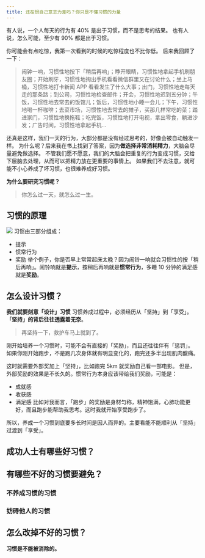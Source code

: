 ```yaml
---
title: 还在恨自己意志力差吗？你只是不懂习惯的力量
---
```


有人说，一个人每天的行为有 40% 是出于习惯，而不是思考的结果。
也有人说，怎么可能，至少有 90% 都是出于习惯。

你可能会有点吃惊，我第一次看到的时候的吃惊程度也不比你低。
后来我回顾了一下：
>闹钟一响，习惯性地按下「稍后再响」；睁开眼睛，习惯性地拿起手机刷朋友圈；开始刷牙，习惯性地掏出手机看看微信群里又在讨论什么；坐上马桶，习惯性地打卡新闻 APP 看看发生了什么大事；出门，习惯性地走每天走的那条路；到公司，习惯性地检查邮件；开会，习惯性地迟到五分钟；午饭，习惯性地去常去的饭馆儿；饭后，习惯性地小睡一会儿；下午，习惯性地喝一杯咖啡；去菜市场，习惯性地去常去的摊子，买那几样常吃的菜；踏进家门，习惯性地换拖鞋；吃完饭，习惯性地打开电视，拿出零食，躺进沙发；广告时间，习惯性地拿起手机...

还真是这样，我们一天的行为，大部分都是没有经过思考的，好像会被自动触发一样。
为什么呢？后来我在书上找到了答案，因为**做选择非常消耗精力**，大脑会尽量避免做选择。
不管我们愿不愿意，我们的大脑会把重复的行为变成习惯，交给下层脑去处理，从而可以把精力放在更重要的事情上。
如果我们不去注意，就可能不小心养成了坏习惯，也很难养成好习惯。

**为什么要研究习惯呢？**
>你怎么过一天，就怎么过一生。
## 习惯的原理
![](./_image/2016-09-11-09-33-25.jpg)
习惯由三部分组成：
- 提示
- 惯常行为
- 奖励
举个例子，你是否早上常常起床太晚？因为闹铃一响就会习惯性的按「稍后再响」。闹铃响就是**提示**，按稍后再响就是**惯常行为**，多睡 10 分钟的满足感就是**奖励**。

## 怎么设计习惯？
**我们就要刻意「设计」习惯**
习惯养成过程中，必须经历从「坚持」到「享受」。
**「坚持」的背后往往透露着无奈**。
>再坚持一下，救护车马上就到了。
 
刚开始培养一个习惯时，可能不会有直接的「奖励」，而且还往往伴有「惩罚」。
如果你刚开始跑步，不是跑几次身体就有明显变化的，跑完还多半出现肌肉酸痛。

这时就需要外部奖加上「坚持」，比如跑完 5km 就奖励自己看一部电影。
但是，外部奖励的效果是不长久的。惯常行为本身应该带给我们奖励，可能是：
* 成就感
* 收获感
* 满足感
比如对我而言，「跑步」的奖励是身材匀称，精神饱满，心肺功能更好，而且跑步能帮助我思考。这时我就开始享受跑步了。

所以，养成一个习惯到底要多长时间是因人而异的。主要看能不能顺利从「坚持」过渡到「享受」。

## 成功人士有哪些好习惯？
## 有哪些不好的习惯要避免？
### 不养成习惯的习惯
### 妨碍他人的习惯
## 怎么改掉不好的习惯？
**习惯是不能被消除的。**